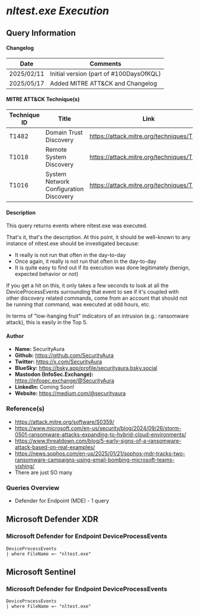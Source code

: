 # *nltest.exe Execution*

## Query Information

#### Changelog

| Date | Comments |
|---|---|
| 2025/02/11 | Initial version (part of #100DaysOfKQL) |
| 2025/05/17 | Added MITRE ATT&CK and Changelog |

#### MITRE ATT&CK Technique(s)

| Technique ID | Title    | Link    |
| ---  | --- | --- |
| T1482 | Domain Trust Discovery | https://attack.mitre.org/techniques/T1482 |
| T1018 | Remote System Discovery | https://attack.mitre.org/techniques/T1018 |
| T1016 | System Network Configuration Discovery | https://attack.mitre.org/techniques/T1016 |

#### Description

This query returns events where nltest.exe was executed.

That's it, that's the description. At this point, it should be well-known to any instance of nltest.exe should be investigated because:

- It really is not run that often in the day-to-day
- Once again, it really is not run that often in the day-to-day
- It is quite easy to find out if its execution was done legitimately (benign, expected behavior or not)

If you get a hit on this, it only takes a few seconds to look at all the DeviceProcessEvents surrounding that event to see if it's coupled with other discovery related commands, come from an account that should not be running that command, was executed at odd hours, etc.

In terms of "low-hanging fruit" indicators of an intrusion (e.g.: ransomware attack), this is easily in the Top 5.

#### Author <Optional>
- **Name:** SecurityAura
- **Github:** https://github.com/SecurityAura
- **Twitter:** https://x.com/SecurityAura
- **BlueSky:** https://bsky.app/profile/securityaura.bsky.social
- **Mastodon (InfoSec.Exchange):** https://infosec.exchange/@SecurityAura
- **LinkedIn:** Coming Soon!
- **Website:** https://medium.com/@securityaura

### Reference(s)

- https://attack.mitre.org/software/S0359/
- https://www.microsoft.com/en-us/security/blog/2024/09/26/storm-0501-ransomware-attacks-expanding-to-hybrid-cloud-environments/
- https://www.threatdown.com/blog/5-early-signs-of-a-ransomware-attack-based-on-real-examples/
- https://news.sophos.com/en-us/2025/01/21/sophos-mdr-tracks-two-ransomware-campaigns-using-email-bombing-microsoft-teams-vishing/
- There are just SO many

### Queries Overview ###

- Defender for Endpoint (MDE) - 1 query

## Microsoft Defender XDR ##
### Microsoft Defender for Endpoint DeviceProcessEvents ###
```KQL
DeviceProcessEvents
| where FileName =~ "nltest.exe"
```
## Microsoft Sentinel ##
### Microsoft Defender for Endpoint DeviceProcessEvents ###
```KQL
DeviceProcessEvents
| where FileName =~ "nltest.exe"
```
